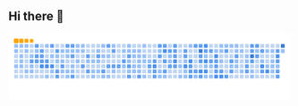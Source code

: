 ## Hi there 👋
![snake gif](https://github.com/PhongPahmm/phongpahmm/blob/manual-run-output/docker/github-contribution-grid-snake.gif)
<!--
**PhongPahmm/phongpahmm** is a ✨ _special_ ✨ repository because its `README.md` (this file) appears on your GitHub profile.

Here are some ideas to get you started:

- 🔭 I’m currently working on ...
- 🌱 I’m currently learning ...
- 👯 I’m looking to collaborate on ...
- 🤔 I’m looking for help with ...
- 💬 Ask me about ...
- 📫 How to reach me: ...
- 😄 Pronouns: ...
- ⚡ Fun fact: ...
-->
